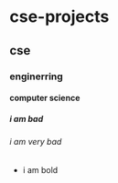 # cse-projects
## cse

### enginerring

#### computer science

##### i am bad

###### i am very bad

* i am bold

